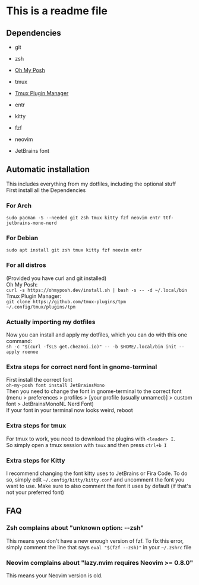 # This is a readme file

## Dependencies
* git
* zsh
* [Oh My Posh](https://ohmyposh.dev/docs/installation/linux)

* tmux
* [Tmux Plugin Manager](https://github.com/tmux-plugins/tpm)
* entr
* kitty
* fzf
* neovim
* JetBrains font

## Automatic installation
This includes everything from my dotfiles, including the optional stuff\
First install all the Dependencies

### For Arch
`sudo pacman -S --needed git zsh tmux kitty fzf neovim entr ttf-jetbrains-mono-nerd`

### For Debian
`sudo apt install git zsh tmux kitty fzf neovim entr`

### For all distros
(Provided you have curl and git installed)\
Oh My Posh:\
`curl -s https://ohmyposh.dev/install.sh | bash -s -- -d ~/.local/bin`\
Tmux Plugin Manager:\
`git clone https://github.com/tmux-plugins/tpm ~/.config/tmux/plugins/tpm`

### Actually importing my dotfiles
Now you can install and apply my dotfiles, which you can do with this one command:\
`sh -c "$(curl -fsLS get.chezmoi.io)" -- -b $HOME/.local/bin init --apply roenoe`

### Extra steps for correct nerd font in gnome-terminal
First install the correct font\
`oh-my-posh font install JetBrainsMono`\
Then you need to change the font in gnome-terminal to the correct font (menu > preferences > profiles > \[your profile (usually unnamed)\] > custom font > JetBrainsMonoNL Nerd Font)\
If your font in your terminal now looks weird, reboot

### Extra steps for tmux
For tmux to work, you need to download the plugins with `<leader> I`.\
So simply open a tmux session with `tmux` and then press `ctrl+b I`

### Extra steps for Kitty
I recommend changing the font kitty uses to JetBrains or Fira Code. To do so, simply edit `~/.config/kitty/kitty.conf` and uncomment the font you want to use. Make sure to also comment the font it uses by default (if that's not your preferred font)

## FAQ
### Zsh complains about "unknown option: --zsh"
This means you don't have a new enough version of fzf. To fix this error, simply comment the line that says `eval "$(fzf --zsh)"` in your `~/.zshrc` file

### Neovim complains about "lazy.nvim requires Neovim >= 0.8.0"
This means your Neovim version is old.
